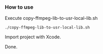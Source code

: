 ### How to use
Execute copy-ffmpeg-lib-to-usr-local-lib.sh
```
./copy-ffmpeg-lib-to-usr-local-lib.sh
```

Import project with Xcode.

Done.
